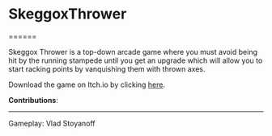 # SkeggoxThrower

======

Skeggox Thrower is a top-down arcade game where you must avoid being hit by the running stampede until you get an upgrade which will allow you to start racking points by vanquishing them with thrown axes.

Download the game on Itch.io by clicking [here]("https://vladstoyanoff.itch.io/skeggox-thrower").

**Contributions**:

-------------------------------------------------------------------------------------------------------------------------------------------------------------------------

Gameplay: Vlad Stoyanoff
